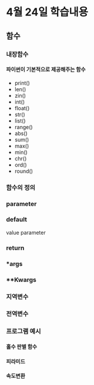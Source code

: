 # 4월 24일 학습내용
## 함수
### 내장함수

#### 파이썬이 기본적으로 제공해주는 함수
- print()
- len()
- zin()
- int()
- float()
- str()
- list()
- range()
- abs()
- sum()
- max()
- min()
- chr()
- ord()
- round()
  
### 함수의 정의 
### parameter
### default
value parameter
### return
### *args
### **Kwargs
### 지역변수
### 전역변수
### 프로그램 예시
#### 홀수 판별 함수
#### 피라미드
#### 속도변환
